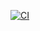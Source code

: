 [![CI](https://github.com/Keys-481/fa25-prime-directive/actions/workflows/ci.yml/badge.svg)](https://github.com/Keys-481/fa25-prime-directive/actions/workflows/ci.yml)

